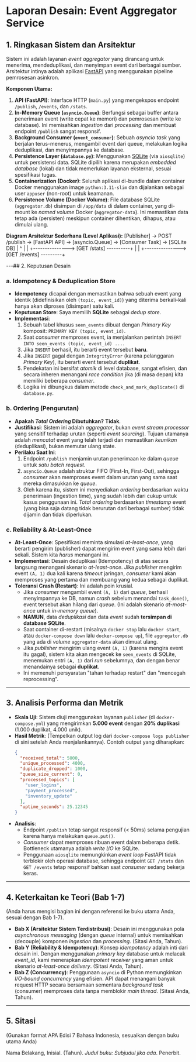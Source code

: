 # Laporan Desain: Event Aggregator Service

## 1. Ringkasan Sistem dan Arsitektur

Sistem ini adalah layanan *event aggregator* yang dirancang untuk menerima, mendeduplikasi, dan menyimpan event dari berbagai sumber. Arsitektur intinya adalah aplikasi [FastAPI](https://fastapi.tiangolo.com/) yang menggunakan pipeline pemrosesan asinkron.

**Komponen Utama:**

1.  **API (FastAPI)**: Interface HTTP (`main.py`) yang mengekspos endpoint `/publish`, `/events`, dan `/stats`.
2.  **In-Memory Queue (`asyncio.Queue`)**: Berfungsi sebagai buffer antara penerimaan event (write cepat ke memori) dan pemrosesan (write ke database). Ini memisahkan *ingestion* dari *processing* dan membuat endpoint `/publish` sangat responsif.
3.  **Background Consumer (`event_consumer`)**: Sebuah *asyncio task* yang berjalan terus-menerus, mengambil event dari queue, melakukan logika deduplikasi, dan menyimpannya ke database.
4.  **Persistence Layer (`database.py`)**: Menggunakan [SQLite](https://www.sqlite.org/index.html) (via `aiosqlite`) untuk persistensi data. SQLite dipilih karena merupakan *embedded database* (lokal) dan tidak memerlukan layanan eksternal, sesuai spesifikasi tugas.
5.  **Containerization (Docker)**: Seluruh aplikasi di-bundle dalam container Docker menggunakan image `python:3.11-slim` dan dijalankan sebagai user `appuser` (non-root) untuk keamanan.
6.  **Persistence Volume (Docker Volume)**: File database SQLite (`aggregator.db`) disimpan di `/app/data` di dalam container, yang di-mount ke *named volume* Docker (`aggregator-data`). Ini memastikan data tetap ada (persisten) meskipun container dihentikan, dihapus, atau dimulai ulang.

**Diagram Arsitektur Sederhana (Level Aplikasi):**
[Publisher] -> POST /publish -> [FastAPI API] -> [asyncio.Queue] -> [Consumer Task] -> [SQLite DB] | ^ | | +---------------> [GET /stats] ----------+ | | +---------------> [GET /events] ---------+


---## 2. Keputusan Desain

### a. Idempotency & Deduplication Store

-   **Idempotency** dicapai dengan memastikan bahwa sebuah event yang identik (didefinisikan oleh `(topic, event_id)`) yang diterima berkali-kali hanya akan diproses (disimpan) satu kali.
-   **Keputusan Store**: Saya memilih **SQLite** sebagai *dedup store*.
-   **Implementasi**:
    1.  Sebuah tabel khusus `seen_events` dibuat dengan *Primary Key* komposit: `PRIMARY KEY (topic, event_id)`.
    2.  Saat *consumer* memproses event, ia menjalankan perintah `INSERT INTO seen_events (topic, event_id) ...`.
    3.  Jika `INSERT` berhasil, itu berarti event tersebut **baru**.
    4.  Jika `INSERT` gagal dengan `IntegrityError` (karena pelanggaran *Primary Key*), itu berarti event tersebut **duplikat**.
    5.  Pendekatan ini bersifat *atomik* di level database, sangat efisien, dan secara inheren menangani *race condition* jika (di masa depan) kita memiliki beberapa *consumer*.
    6.  Logika ini dibungkus dalam metode `check_and_mark_duplicate()` di `database.py`.

### b. Ordering (Pengurutan)

-   **Apakah *Total Ordering* Dibutuhkan?** **Tidak**.
-   **Justifikasi**: Sistem ini adalah *aggregator*, bukan *event stream processor* yang sensitif terhadap urutan (seperti *event sourcing*). Tujuan utamanya adalah *mencatat* event yang telah terjadi dan memastikan *keunikan* (deduplikasi), bukan memutar ulang state.
-   **Perilaku Saat Ini**:
    1.  Endpoint `/publish` menjamin urutan penerimaan ke dalam *queue* untuk *satu batch request*.
    2.  `asyncio.Queue` adalah struktur FIFO (First-In, First-Out), sehingga *consumer* akan memproses event dalam urutan yang sama saat mereka dimasukkan ke *queue*.
    3.  Oleh karena itu, sistem ini menyediakan *ordering* berdasarkan waktu penerimaan (ingestion time), yang sudah lebih dari cukup untuk kasus penggunaan ini. *Total ordering* berdasarkan *timestamp* event (yang bisa saja datang tidak berurutan dari berbagai sumber) tidak dijamin dan tidak diperlukan.

### c. Reliability & At-Least-Once

-   **At-Least-Once**: Spesifikasi meminta simulasi *at-least-once*, yang berarti pengirim (publisher) dapat mengirim event yang sama lebih dari sekali. Sistem kita *harus* menangani ini.
-   **Implementasi**: Desain deduplikasi (Idempotency) di atas secara langsung menangani skenario *at-least-once*. Jika *publisher* mengirim event `(A, 1)` dua kali karena *timeout* jaringan, *consumer* kami akan memproses yang pertama dan membuang yang kedua sebagai duplikat.
-   **Toleransi Crash (Restart)**: Ini adalah poin krusial.
    -   Jika *consumer* mengambil event `(A, 1)` dari *queue*, berhasil menyimpannya ke DB, namun *crash* sebelum menandai `task_done()`, event tersebut akan hilang dari *queue*. (Ini adalah skenario *at-most-once* untuk *in-memory queue*).
    -   **NAMUN**, data *deduplikasi* dan data *event* sudah **tersimpan di database SQLite**.
    -   Saat container di-restart (misalnya `docker stop` lalu `docker start`, atau `docker-compose down` lalu `docker-compose up`), file `aggregator.db` yang ada di *volume* `aggregator-data` akan dimuat ulang.
    -   Jika *publisher* mengirim ulang event `(A, 1)` (karena mengira event itu gagal), sistem kita akan mengecek ke `seen_events` di SQLite, menemukan entri `(A, 1)` dari *run* sebelumnya, dan dengan benar menandainya sebagai **duplikat**.
    -   Ini memenuhi persyaratan "tahan terhadap restart" dan "mencegah reprocessing".

---

## 3. Analisis Performa dan Metrik

-   **Skala Uji**: Sistem diuji menggunakan layanan `publisher` (di `docker-compose.yml`) yang mengirimkan **5.000 event** dengan **20% duplikasi** (1.000 duplikat, 4.000 unik).
-   **Hasil Metrik**: (Tempelkan output log dari `docker-compose logs publisher` di sini setelah Anda menjalankannya).
    Contoh output yang diharapkan:
    ```json
    {
      "received_total": 5000,
      "unique_processed": 4000,
      "duplicate_dropped": 1000,
      "queue_size_current": 0,
      "processed_topics": [
        "user_logins",
        "payment_processed",
        "inventory_update"
      ],
      "uptime_seconds": 25.12345
    }
    ```
-   **Analisis**:
    -   Endpoint `/publish` tetap sangat responsif (< 50ms) selama pengujian karena hanya melakukan `queue.put()`.
    -   *Consumer* dapat memproses ribuan event dalam beberapa detik. Bottleneck utamanya adalah *write I/O* ke SQLite.
    -   Penggunaan `aiosqlite` memungkinkan *event loop* FastAPI tidak terblokir oleh operasi database, sehingga endpoint `GET /stats` dan `GET /events` tetap responsif bahkan saat *consumer* sedang bekerja keras.

---

## 4. Keterkaitan ke Teori (Bab 1-7)

(Anda harus mengisi bagian ini dengan referensi ke buku utama Anda, sesuai dengan Bab 1-7).

-   **Bab X (Arsitektur Sistem Terdistribusi)**: Desain ini menggunakan pola *asynchronous messaging* (dengan *queue* internal) untuk memisahkan (decouple) komponen *ingestion* dan *processing*. (Sitasi Anda, Tahun).
-   **Bab Y (Reliability & Idempotency)**: Konsep *idempotency* adalah inti dari desain ini. Dengan menggunakan *primary key* database untuk melacak *event_id*, kami menerapkan *idempotent receiver* yang aman untuk skenario *at-least-once delivery*. (Sitasi Anda, Tahun).
-   **Bab Z (Concurrency)**: Penggunaan `asyncio` di Python memungkinkan *I/O-bound concurrency* yang efisien. API dapat menangani banyak request HTTP secara bersamaan sementara *background task* (consumer) memproses data tanpa memblokir *main thread*. (Sitasi Anda, Tahun).

---

## 5. Sitasi

(Gunakan format APA Edisi 7 Bahasa Indonesia, sesuaikan dengan buku utama Anda)

Nama Belakang, Inisial. (Tahun). *Judul buku: Subjudul jika ada*. Penerbit.